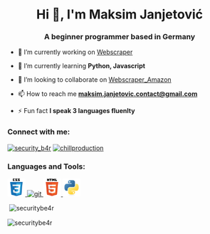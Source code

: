 <h1 align="center">Hi 👋, I'm Maksim Janjetović</h1>
<h3 align="center">A beginner programmer based in Germany</h3>

- 🔭 I’m currently working on [Webscraper](https://github.com/KBx4/Job-finder-using-web-scraping)

- 🌱 I’m currently learning **Python, Javascript**

- 👯 I’m looking to collaborate on [Webscraper_Amazon](https://github.com/KBx4/Amazon-web-scraper)

- 📫 How to reach me **maksim.janjetovic.contact@gmail.com**

- ⚡ Fun fact **I speak 3 languages fluenlty**

<h3 align="left">Connect with me:</h3>
<p align="left">
<a href="https://instagram.com/security_b4r" target="blank"><img align="center" src="https://raw.githubusercontent.com/rahuldkjain/github-profile-readme-generator/master/src/images/icons/Social/instagram.svg" alt="security_b4r" height="30" width="40" /></a>
<a href="https://www.youtube.com/c/chillproduction" target="blank"><img align="center" src="https://raw.githubusercontent.com/rahuldkjain/github-profile-readme-generator/master/src/images/icons/Social/youtube.svg" alt="chillproduction" height="30" width="40" /></a>
</p>

<h3 align="left">Languages and Tools:</h3>
<p align="left"> <a href="https://www.w3schools.com/css/" target="_blank" rel="noreferrer"> <img src="https://raw.githubusercontent.com/devicons/devicon/master/icons/css3/css3-original-wordmark.svg" alt="css3" width="40" height="40"/> </a> <a href="https://git-scm.com/" target="_blank" rel="noreferrer"> <img src="https://www.vectorlogo.zone/logos/git-scm/git-scm-icon.svg" alt="git" width="40" height="40"/> </a> <a href="https://www.w3.org/html/" target="_blank" rel="noreferrer"> <img src="https://raw.githubusercontent.com/devicons/devicon/master/icons/html5/html5-original-wordmark.svg" alt="html5" width="40" height="40"/> </a> <a href="https://www.python.org" target="_blank" rel="noreferrer"> <img src="https://raw.githubusercontent.com/devicons/devicon/master/icons/python/python-original.svg" alt="python" width="40" height="40"/> </a> </p>

<p>&nbsp;<img align="center" src="https://github-readme-stats.vercel.app/api?username=securitybe4r&show_icons=true&locale=en" alt="securitybe4r" /></p>

<p><img align="center" src="https://github-readme-streak-stats.herokuapp.com/?user=securitybe4r&" alt="securitybe4r" /></p>

